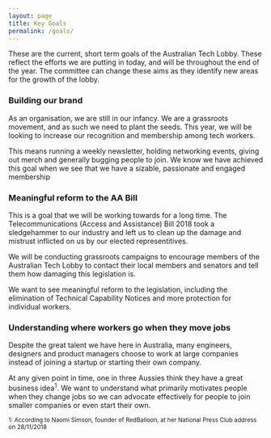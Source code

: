 ```yaml
---
layout: page
title: Key Goals
permalink: /goals/
---
```


These are the current, short term goals of the Australian Tech Lobby. These reflect the efforts we are putting in today, and will be throughout the end of the year. The committee can change these aims as they identify new areas for the growth of the lobby.

### Building our brand
As an organisation, we are still in our infancy. We are a grassroots movement, and as such we need to plant the seeds. This year, we will be looking to increase our recognition and membership among tech workers.

This means running a weekly newsletter, holding networking events, giving out merch and generally bugging people to join. We know we have achieved this goal when we see that we have a sizable, passionate and engaged membership

### Meaningful reform to the AA Bill
This is a goal that we will be working towards for a long time. The Telecommunications (Access and Assistance) Bill 2018 took a sledgehammer to our industry and left us to clean up the damage and mistrust inflicted on us by our elected representitives.

We will be conducting grassroots campaigns to encourage members of the Australian Tech Lobby to contact their local members and senators and tell them how damaging this legislation is.

We want to see meaningful reform to the legislation, including the elimination of Technical Capability Notices and more protection for individual workers.

### Understanding where workers go when they move jobs
Despite the great talent we have here in Australia, many engineers, designers and product managers choose to work at large companies instead of joining a startup or starting their own company.

At any given point in time, one in three Aussies think they have a great business idea<sup>1</sup>. We want to understand what primarily motivates people when they change jobs so we can advocate effectively for people to join smaller companies or even start their own.

<sub>1: According to Naomi Simson, founder of RedBalloon, at her National Press Club address on 28/11/2018</sub>